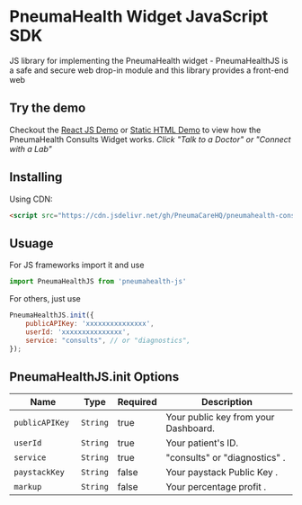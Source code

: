 # PneumaHealth Widget JavaScript SDK

JS library for implementing the PneumaHealth widget - PneumaHealthJS is a safe and secure web drop-in module and this library provides a front-end web

## Try the demo
Checkout the [React JS Demo](https://codesandbox.io/s/pneumahealth-js-demo-yo832) or [Static HTML Demo](https://codesandbox.io/s/pneumahealth-js-html-demo-ihd3i) to view how the PneumaHealth Consults Widget works. *Click "Talk to a Doctor" or "Connect with a Lab"*

## Installing

Using CDN:

```html
<script src="https://cdn.jsdelivr.net/gh/PneumaCareHQ/pneumahealth-consults-js@1.0.3/dist/bundle.js"/>
```

## Usuage
For JS frameworks import it and use
```js
import PneumaHealthJS from 'pneumahealth-js'
```
For others, just use
```js
PneumaHealthJS.init({
    publicAPIKey: 'xxxxxxxxxxxxxxx',
    userId: 'xxxxxxxxxxxxxxx',
    service: "consults", // or "diagnostics",
});
```


## PneumaHealthJS.init Options

|Name                   | Type           | Required            | Description         |
|-----------------------|----------------|---------------------|---------------------|
|  `publicAPIKey `               | `String`       | true                | Your public key from your Dashboard.
|  `userId `             | `String`       | true                | Your patient's ID.
|  `service `             | `String`       | true                | "consults" or "diagnostics" .
|  `paystackKey `             | `String`       | false                | Your paystack Public Key .
|  `markup `             | `String`       | false                | Your percentage profit .